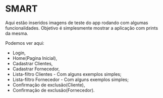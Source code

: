 # SMART 

Aqui estão inseridos imagens de teste do app rodando com algumas funcionalidades.
  Objetivo é simplesmente mostrar a aplicação com prints da mesma.

Podemos ver aqui:

-  Login,
-  Home(Pagina Inicial),
-  Cadastrar Clientes, 
-  Cadastrar Fornecedor,
-  Lista-filtro Clientes - Com alguns exemplos simples;
-  Lista-filtro Fornecedor - Com alguns exemplos simples;
-  Confirmação de exclusão(Cliente),
-  Confirmação de exclusão(Fornecedor).

